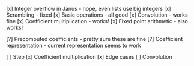 [x] Integer overflow in Janus - nope, even lists use big integers
[x] Scrambling - fixed
[x] Basic operations - all good
[x] Convolution - works fine
[x] Coefficient multiplication - works!
[x] Fixed point arithmetic - also works!

[?] Precomputed coefficients - pretty sure these are fine
[?] Coefficient representation - current representation seems to work

[ ] Step
    [x] Coefficient multiplication
        [x] Edge cases
    [ ] Convolution
